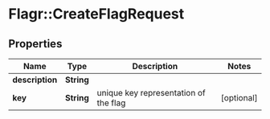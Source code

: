 # Flagr::CreateFlagRequest

## Properties
Name | Type | Description | Notes
------------ | ------------- | ------------- | -------------
**description** | **String** |  | 
**key** | **String** | unique key representation of the flag | [optional] 


